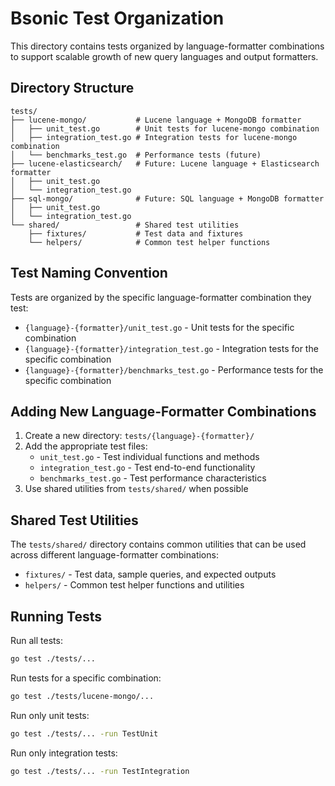 # Bsonic Test Organization

This directory contains tests organized by language-formatter combinations to support scalable growth of new query languages and output formatters.

## Directory Structure

```
tests/
├── lucene-mongo/           # Lucene language + MongoDB formatter
│   ├── unit_test.go        # Unit tests for lucene-mongo combination
│   ├── integration_test.go # Integration tests for lucene-mongo combination
│   └── benchmarks_test.go  # Performance tests (future)
├── lucene-elasticsearch/   # Future: Lucene language + Elasticsearch formatter
│   ├── unit_test.go
│   └── integration_test.go
├── sql-mongo/              # Future: SQL language + MongoDB formatter
│   ├── unit_test.go
│   └── integration_test.go
└── shared/                 # Shared test utilities
    ├── fixtures/           # Test data and fixtures
    └── helpers/            # Common test helper functions
```

## Test Naming Convention

Tests are organized by the specific language-formatter combination they test:

- `{language}-{formatter}/unit_test.go` - Unit tests for the specific combination
- `{language}-{formatter}/integration_test.go` - Integration tests for the specific combination
- `{language}-{formatter}/benchmarks_test.go` - Performance tests for the specific combination

## Adding New Language-Formatter Combinations

1. Create a new directory: `tests/{language}-{formatter}/`
2. Add the appropriate test files:
   - `unit_test.go` - Test individual functions and methods
   - `integration_test.go` - Test end-to-end functionality
   - `benchmarks_test.go` - Test performance characteristics
3. Use shared utilities from `tests/shared/` when possible

## Shared Test Utilities

The `tests/shared/` directory contains common utilities that can be used across different language-formatter combinations:

- `fixtures/` - Test data, sample queries, and expected outputs
- `helpers/` - Common test helper functions and utilities

## Running Tests

Run all tests:
```bash
go test ./tests/...
```

Run tests for a specific combination:
```bash
go test ./tests/lucene-mongo/...
```

Run only unit tests:
```bash
go test ./tests/... -run TestUnit
```

Run only integration tests:
```bash
go test ./tests/... -run TestIntegration
```
